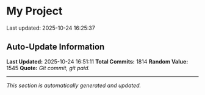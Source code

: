 # My Project


Last updated: 2025-10-24 16:25:37





























































































































































































































































































































































































































































































































































































































































































































































































































































































































































































































































































































































































































































































































































































































































































































































































































































































































































































































































































































































































































































































































































































































































































## Auto-Update Information

**Last Updated:** 2025-10-24 16:51:11
**Total Commits:** 1814
**Random Value:** 1545
**Quote:** _Git commit, git paid._

---
_This section is automatically generated and updated._